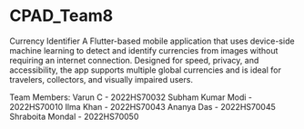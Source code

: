 # CPAD_Team8
Currency Identifier
A Flutter-based mobile application that uses device-side machine learning to detect and identify currencies from images without requiring an internet connection. Designed for speed, privacy, and accessibility, the app supports multiple global currencies and is ideal for travelers, collectors, and visually impaired users.

Team Members:
Varun C - 2022HS70032
Subham Kumar Modi - 2022HS70010
Ilma Khan - 2022HS70043
Ananya Das - 2022HS70045
Shraboita Mondal - 2022HS70050
